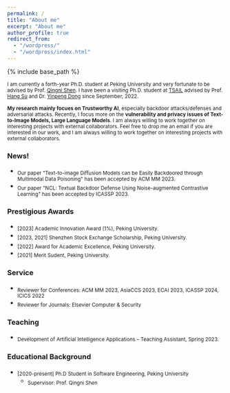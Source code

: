 ```yaml
---
permalink: /
title: "About me"
excerpt: "About me"
author_profile: true
redirect_from: 
  - "/wordpress/"
  - "/wordpress/index.html"
---
```


{% include base_path %}

 
<sub> I am currently a forth-year Ph.D. student at Peking University and very fortunate to be advised by Prof. [Qingni Shen](https://ss.pku.edu.cn/teacherteam/teacherlist/1634-%E6%B2%88%E6%99%B4%E9%9C%93.html). I have been a visiting Ph.D. student at [TSAIL](https://ml.cs.tsinghua.edu.cn/) advised by Prof. [Hang Su](https://www.suhangss.me/) and Dr. [Yinpeng Dong](https://ml.cs.tsinghua.edu.cn/~yinpeng/) since September, 2022.

<sub> **My research mainly focues on Trustworthy AI**, especially backdoor attacks/defenses and adversarial attacks. Recently, I focus more on the **vulnerability and privacy issues of Text-to-Image Models, Large Language Models**. I am always willing to work together on interesting projects with external collaborators. Feel free to drop me an email if you are interested in our work, and I am always willing to work together on interesting projects with external collaborators.


### News!
- <sub>Our paper "Text-to-image Diffusion Models can be Easily Backdoored through Multimodal Data Poisoning" has been accepted by ACM MM 2023.
- <sub>Our paper "NCL: Textual Backdoor Defense Using Noise-augmented Contrastive Learning" has been accepted by ICASSP 2023.


### Prestigious Awards
* <sub> [2023] Academic Innovation Award (1%), Peking University. 
* <sub> [2023, 2021]  Shenzhen Stock Exchange Scholarship, Peking University.
* <sub> [2022]  Award for Academic Excellence, Peking University.
* <sub> [2021]  Merit Sudent, Peking University.
  
### Service
* <sub> Reviewer for Conferences: ACM MM 2023, AsiaCCS 2023, ECAI 2023, ICASSP 2024, ICICS 2022
* <sub> Reviewer for Journals: Elsevier Computer & Security

### Teaching
* <sub> Development of Artificial Intelligence Applications – Teaching Assistant, Spring 2023.

### Educational Background
* <sub> [2020-present] Ph.D Student in Software Engineering, Peking University </sub>
  * <sub> Supervisor: Prof. Qingni Shen </sub>

